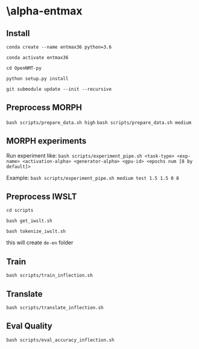 # \alpha-entmax

## Install

`conda create --name entmax36 python=3.6`

`conda activate entmax36`

`cd OpenNMT-py`

`python setup.py install`

`git submodule update --init --recursive`

## Preprocess MORPH
`bash scripts/prepare_data.sh high`
`bash scripts/prepare_data.sh medium`

## MORPH experiments
Run experiment like:
`bash scripts/experiment_pipe.sh <task-type> <exp-name> <activation-alpha> <generator-alpha> <gpu-id> <epochs num [8 by default]>`

Example:
`bash scripts/experiment_pipe.sh medium test 1.5 1.5 0 8`

## Preprocess IWSLT

`cd scripts`

`bash get_iwslt.sh`

`bash tokenize_iwslt.sh`

this will create `de-en` folder

## Train
`bash scripts/train_inflection.sh`

## Translate
`bash scripts/translate_inflection.sh`

## Eval Quality
`bash scripts/eval_accuracy_inflection.sh`


